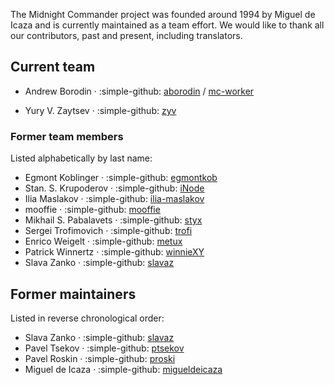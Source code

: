The Midnight Commander project was founded around 1994 by Miguel de Icaza and is currently maintained as a team effort. We would like to thank all our contributors, past and present, including translators.

## Current team

* Andrew Borodin · :simple-github: [aborodin](https://github.com/aborodin) / [mc-worker](https://github.com/mc-worker)

* Yury V. Zaytsev · :simple-github: [zyv](https://github.com/zyv)

### Former team members

Listed alphabetically by last name:

* Egmont Koblinger · :simple-github: [egmontkob](https://github.com/egmontkob)
* Stan. S. Krupoderov · :simple-github: [iNode](https://github.com/iNode)
* Ilia Maslakov · :simple-github: [ilia-maslakov](https://github.com/ilia-maslakov)
* mooffie · :simple-github: [mooffie](https://github.com/mooffie)
* Mikhail S. Pabalavets · :simple-github: [styx](https://github.com/styx)
* Sergei Trofimovich · :simple-github: [trofi](https://github.com/trofi)
* Enrico Weigelt · :simple-github: [metux](https://github.com/metux)
* Patrick Winnertz · :simple-github: [winnieXY](https://github.com/winnieXY)
* Slava Zanko · :simple-github: [slavaz](https://github.com/slavaz)

## Former maintainers

Listed in reverse chronological order:

* Slava Zanko · :simple-github: [slavaz](https://github.com/slavaz)
* Pavel Tsekov · :simple-github: [ptsekov](https://github.com/ptsekov)
* Pavel Roskin · :simple-github: [proski](https://github.com/proski)
* Miguel de Icaza · :simple-github: [migueldeicaza](https://github.com/migueldeicaza)